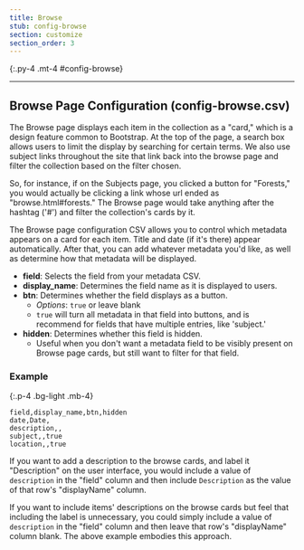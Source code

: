 ```yaml
---
title: Browse
stub: config-browse
section: customize
section_order: 3
---
```


{:.py-4 .mt-4 #config-browse}
***

## Browse Page Configuration (config-browse.csv)

The Browse page displays each item in the collection as a "card," which is a design feature common to Bootstrap. At the top of the page, a search box allows users to limit the display by searching for certain terms. We also use subject links throughout the site that link back into the browse page and filter the collection based on the filter chosen. 

So, for instance, if on the Subjects page, you clicked a button for "Forests," you would actually be clicking a link whose url ended as "browse.html#forests." The Browse page would take anything after the hashtag ('#') and filter the collection's cards by it. 

The Browse page configuration CSV allows you to control which metadata appears on a card for each item. Title and date (if it's there) appear automatically. After that, you can add whatever metadata you'd like, as well as determine how that metadata will be displayed. 

- **field**: Selects the field from your metadata CSV.
- **display_name**: Determines the field name as it is displayed to users.
- **btn**: Determines whether the field displays as a button. 
    - *Options*: `true` or leave blank
    - `true` will turn all metadata in that field into buttons, and is recommend for fields that have multiple entries, like 'subject.' 
- **hidden**: Determines whether this field is hidden.
    - Useful when you don't want a metadata field to be visibly present on Browse page cards, but still want to filter for that field.

### Example 

{:.p-4 .bg-light .mb-4}
```
field,display_name,btn,hidden
date,Date,
description,,
subject,,true
location,,true
```



If you want to add a description to the browse cards, and label it "Description" on the user interface, you would include a value of `description` in the "field" column and then include `Description` as the value of that row's "displayName" column.

If you want to include items' descriptions on the browse cards but feel that including the label is unnecessary, you could simply include a value of `description` in the "field" column and then leave that row's "displayName" column blank. The above example embodies this approach.